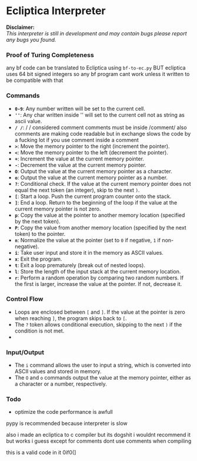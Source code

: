 # Ecliptica Interpreter

**Disclaimer:**  
_This interpreter is still in development and may contain bugs please report any bugs you found._

### Proof of Turing Completeness
any bf code can be translated to Ecliptica using `bf-to-ec.py` BUT ecliptica uses 64 bit signed integers so any bf program cant work unless it written to be compatible with that  

### Commands
- **`0-9`**: Any number written will be set to the current cell.
- **`''`**: Any char written inside '' will set to the current cell not as string as ascii value.
- **`/ /`**: / / considered comment comments must be inside /comment/ also comments are making code readable but in exchange slows the code by a fucking lot if you use comment inside a comment 
- **`>`**: Move the memory pointer to the right (increment the pointer).
- **`<`**: Move the memory pointer to the left (decrement the pointer).
- **`+`**: Increment the value at the current memory pointer.
- **`-`**: Decrement the value at the current memory pointer.
- **`O`**: Output the value at the current memory pointer as a character.
- **`o`**: Output the value at the current memory pointer as a number.
- **`?`**: Conditional check. If the value at the current memory pointer does not equal the next token (an integer), skip to the next `)`.
- **`[`**: Start a loop. Push the current program counter onto the stack.
- **`]`**: End a loop. Return to the beginning of the loop if the value at the current memory pointer is not zero.
- **`p`**: Copy the value at the pointer to another memory location (specified by the next token).
- **`P`**: Copy the value from another memory location (specified by the next token) to the pointer.
- **`n`**: Normalize the value at the pointer (set to `0` if negative, `1` if non-negative).
- **`i`**: Take user input and store it in the memory as ASCII values.
- **`x`**: Exit the program.
- **`t`**: Exit a loop prematurely (break out of nested loops).
- **`l`**: Store the length of the input stack at the current memory location.
- **`r`**: Perform a random operation by comparing two random numbers. If the first is larger, increase the value at the pointer. If not, decrease it.

### Control Flow
- Loops are enclosed between `[` and `]`. If the value at the pointer is zero when reaching `]`, the program skips back to `[`.
- The `?` token allows conditional execution, skipping to the next `)` if the condition is not met.
- 
### Input/Output
- The `i` command allows the user to input a string, which is converted into ASCII values and stored in memory.
- The `O` and `o` commands output the value at the memory pointer, either as a character or a number, respectively.


### Todo
 - optimize the code performance is awfull


pypy is recommended because interpreter is  slow


also i made an ecliptica to c compiler but its dogshit i wouldnt recommend it but works i guess except for comments dont use comments when compiling

this is a valid code in it 
0if0(]
   
